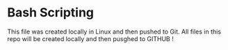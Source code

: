 # Bash Scripting

This file was created locally in Linux and then pushed to Git.
All files in this repo will be created locally and then pusghed to GITHUB !
